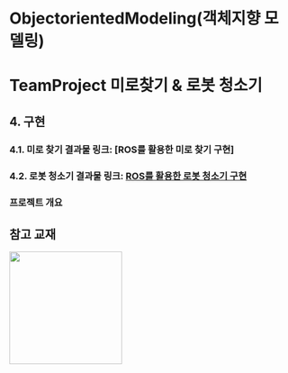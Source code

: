 ObjectorientedModeling(객체지향 모델링)
=======================================

# TeamProject 미로찾기 & 로봇 청소기
## 4. 구현
### 4.1. 미로 찾기 결과물 링크: [ROS를 활용한 미로 찾기 구현]
### 4.2. 로봇 청소기 결과물 링크: [ROS를 활용한 로봇 청소기 구현](https://youtu.be/svkuf2hENKo)

### 프로젝트 개요


## 참고 교재
<img width="200" src="https://user-images.githubusercontent.com/38236367/97992727-70809e80-1e26-11eb-8db1-f80d95ec1d87.jpg">




